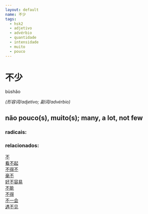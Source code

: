 ```yaml
--- 
layout: default
name: 不少 
tags: 
  - hsk2
  - adjetivo
  - advérbio
  - quantidade
  - intensidade
  - muito
  - pouco
--- 
```

# 不少 
bùshǎo  
 
*(形容词/adjetivo; 副词/advérbio)*  
## não pouco(s), muito(s); many, a lot, not few 
### radicais: 
### relacionados: 
[不](/zhengshidu/hsk1/不)  
[看不起](/zhengshidu/hsk4/看不起)  
[不得不](/zhengshidu/hsk3/不得不)  
[毫不](/zhengshidu/hsk7-9/毫不)  
[好不容易](/zhengshidu/outras/好不容易)  
[不能](/zhengshidu/outras/不能)  
[不得](/zhengshidu/outras/不得)  
[不一会](/zhengshidu/outras/不一会)  
[遇不见](/zhengshidu/hsk4/遇不见)  
